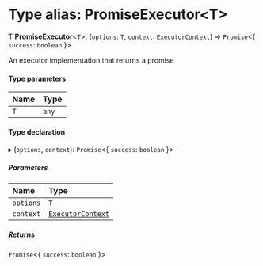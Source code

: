# Type alias: PromiseExecutor\<T\>

Ƭ **PromiseExecutor**\<`T`\>: (`options`: `T`, `context`: [`ExecutorContext`](/reference/core-api/devkit/documents/ExecutorContext)) => `Promise`\<\{ `success`: `boolean` }\>

An executor implementation that returns a promise

#### Type parameters

| Name | Type  |
| :--- | :---- |
| `T`  | `any` |

#### Type declaration

▸ (`options`, `context`): `Promise`\<\{ `success`: `boolean` }\>

##### Parameters

| Name      | Type                                                                      |
| :-------- | :------------------------------------------------------------------------ |
| `options` | `T`                                                                       |
| `context` | [`ExecutorContext`](/reference/core-api/devkit/documents/ExecutorContext) |

##### Returns

`Promise`\<\{ `success`: `boolean` }\>
